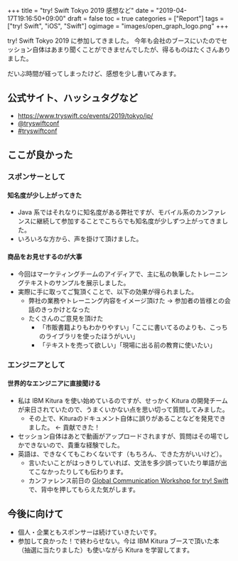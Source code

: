 +++
title = "try! Swift Tokyo 2019 感想など"
date = "2019-04-17T19:16:50+09:00"
draft = false
toc = true
categories = ["Report"]
tags = ["try! Swift", "iOS", "Swift"]
ogimage = "images/open_graph_logo.png"
+++

try! Swift Tokyo 2019 に参加してきました。
今年も会社のブースにいたのでセッション自体はあまり聞くことができませんでしたが、得るものはたくさんありました。

だいぶ時間が経ってしまったけど、感想を少し書いてみます。

## 公式サイト、ハッシュタグなど
- https://www.tryswift.co/events/2019/tokyo/jp/
- [@tryswiftconf](https://twitter.com/tryswiftconf)
- [#tryswiftconf](https://twitter.com/hashtag/tryswiftconf?src=hash)

## ここが良かった
### スポンサーとして
#### 知名度が少し上がってきた
- Java 系ではそれなりに知名度がある弊社ですが、モバイル系のカンファレンスに継続して参加することでこちらでも知名度が少しずつ上がってきました。
- いろいろな方から、声を掛けて頂けました。

#### 商品をお見せするのが大事
- 今回はマーケティングチームのアイディアで、主に私の執筆したトレーニングテキストのサンプルを展示しました。
- 実際に手に取ってご覧頂くことで、以下の効果が得られました。
    - 弊社の業務やトレーニング内容をイメージ頂けた -> 参加者の皆様との会話のきっかけとなった
    - たくさんのご意見を頂けた
        - 「市販書籍よりもわかりやすい」「ここに書いてるのよりも、こっちのライブラリを使ったほうがいい」
        - 「テキストを売って欲しい」「現場に出る前の教育に使いたい」

### エンジニアとして
#### 世界的なエンジニアに直接聞ける
- 私は IBM Kitura を使い始めているのですが、せっかく Kitura の開発チームが来日されていたので、うまくいかない点を思い切って質問してみました。
    - その上で、Kituraのドキュメント自体に誤りがあることなどを発見できました。 <- 貢献できた！
- セッション自体はあとで動画がアップロードされますが、質問はその場でしかできないので、貴重な経験でした。
- 英語は、できなくてもこわくないです（もちろん、できた方がいいけど）。
    - 言いたいことがはっきりしていれば、文法を多少誤っていたり単語が出てこなかったりしても伝わります。
    - カンファレンス前日の [Global Communication Workshop for try! Swift](https://tryswifttokyo.connpass.com/event/118413/) で、背中を押してもらえた気がします。

## 今後に向けて
- 個人・企業ともスポンサーは続けていきたいです。
- 参加して良かった！で終わらせない。今は IBM Kitura ブースで頂いた本（抽選に当たりました）も使いながら Kitura を学習してます。
